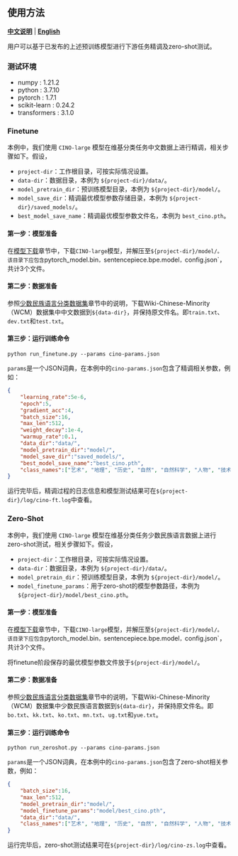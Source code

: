 ## 使用方法

[**中文说明**](https://github.com/ymcui/Chinese-Minority-PLM/tree/main/examples) | [**English**](https://github.com/ymcui/Chinese-Minority-PLM/tree/main/examples/README_EN.md)

用户可以基于已发布的上述预训练模型进行下游任务精调及zero-shot测试。

### 测试环境
- numpy : 1.21.2
- python : 3.7.10
- pytorch : 1.7.1
- scikit-learn : 0.24.2
- transformers : 3.1.0

### Finetune

本例中，我们使用 `CINO-large` 模型在维基分类任务中文数据上进行精调，相关步骤如下。假设，  
- `project-dir`：工作根目录，可按实际情况设置。
- `data-dir`：数据目录，本例为 `${project-dir}/data/`。
- `model_pretrain_dir`：预训练模型目录，本例为 `${project-dir}/model/`。
- `model_save_dir`：精调最优模型参数存储目录，本例为 `${project-dir}/saved_models/`。
- `best_model_save_name`：精调最优模型参数文件名，本例为 `best_cino.pth`。

#### 第一步：模型准备
在[模型下载](https://github.com/ymcui/Chinese-Minority-PLM#模型下载)章节中，下载`CINO-large`模型，并解压至`${project-dir}/model/。
该目录下应包含`pytorch_model.bin`，`sentencepiece.bpe.model`，`config.json`，共计3个文件。

#### 第二步：数据准备
参照[少数民族语言分类数据集](https://github.com/ymcui/Chinese-Minority-PLM#%E5%B0%91%E6%95%B0%E6%B0%91%E6%97%8F%E8%AF%AD%E8%A8%80%E5%88%86%E7%B1%BB%E6%95%B0%E6%8D%AE%E9%9B%86)章节中的说明，下载Wiki-Chinese-Minority（WCM）数据集中中文数据到`${data-dir}`，并保持原文件名。即`train.txt`、`dev.txt`和`test.txt`。

#### 第三步：运行训练命令
```shell
python run_finetune.py --params cino-params.json
```
`params`是一个JSON词典，在本例中的`cino-params.json`包含了精调相关参数，例如：
```json
{
    "learning_rate":5e-6,
    "epoch":5,
    "gradient_acc":4,
    "batch_size":16,
    "max_len":512,
    "weight_decay":1e-4,
    "warmup_rate":0.1,
    "data_dir":"data/",
    "model_pretrain_dir":"model/", 
    "model_save_dir":"saved_models/",
    "best_model_save_name":"best_cino.pth",
    "class_names":["艺术", "地理", "历史", "自然", "自然科学", "人物", "技术", "教育", "经济", "健康"] 
}
```

运行完毕后，精调过程的日志信息和模型测试结果可在`${project-dir}/log/cino-ft.log`中查看。



### Zero-Shot

本例中，我们使用 `CINO-large` 模型在维基分类任务少数民族语言数据上进行zero-shot测试，相关步骤如下。假设，  
- `project-dir`：工作根目录，可按实际情况设置。
- `data-dir`：数据目录，本例为 `${project-dir}/data/`。
- `model_pretrain_dir`：预训练模型目录，本例为 `${project-dir}/model/`。
- `model_finetune_params`：用于zero-shot的模型参数路径，本例为 `${project-dir}/model/best_cino.pth`。

#### 第一步：模型准备
在[模型下载](https://github.com/ymcui/Chinese-Minority-PLM#模型下载)章节中，下载`CINO-large`模型，并解压至`${project-dir}/model/。
该目录下应包含`pytorch_model.bin`，`sentencepiece.bpe.model`，`config.json`，共计3个文件。

将finetune阶段保存的最优模型参数文件放于`${project-dir}/model/`。

#### 第二步：数据准备
参照[少数民族语言分类数据集](https://github.com/ymcui/Chinese-Minority-PLM#%E5%B0%91%E6%95%B0%E6%B0%91%E6%97%8F%E8%AF%AD%E8%A8%80%E5%88%86%E7%B1%BB%E6%95%B0%E6%8D%AE%E9%9B%86)章节中的说明，下载Wiki-Chinese-Minority（WCM）数据集中少数民族语言数据到`${data-dir}`，并保持原文件名。即`bo.txt`、`kk.txt`、`ko.txt`、`mn.txt`、`ug.txt`和`yue.txt`。

#### 第三步：运行训练命令
```shell
python run_zeroshot.py --params cino-params.json
```
`params`是一个JSON词典，在本例中的`cino-params.json`包含了zero-shot相关参数，例如：
```json
{
    "batch_size":16,
    "max_len":512,
    "model_pretrain_dir":"model/",
    "model_finetune_params":"model/best_cino.pth",
    "data_dir":"data/",
    "class_names":["艺术", "地理", "历史", "自然", "自然科学", "人物", "技术", "教育", "经济", "健康"] 
}
```

运行完毕后，zero-shot测试结果可在`${project-dir}/log/cino-zs.log`中查看。

